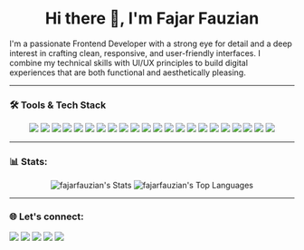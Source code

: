 <h1 align="center">
  Hi there 👋, I'm Fajar Fauzian
</h1>

I'm a passionate Frontend Developer with a strong eye for detail and a deep interest in crafting clean, responsive, and user-friendly interfaces. I combine my technical skills with UI/UX principles to build digital experiences that are both functional and aesthetically pleasing.

---

### 🛠 Tools & Tech Stack

<p align="center">
    <img src="https://img.shields.io/badge/HTML5-E34F26?logo=html5&logoColor=white&style=flat" />
    <img src="https://img.shields.io/badge/CSS3-1572B6?logo=css3&logoColor=white&style=flat" />
    <img src="https://img.shields.io/badge/JavaScript-F7DF1E?logo=javascript&logoColor=black&style=flat" />
    <img src="https://img.shields.io/badge/TypeScript-3178C6?logo=typescript&logoColor=white&style=flat" />
    <img src="https://img.shields.io/badge/React-61DAFB?logo=react&logoColor=black&style=flat" />
    <img src="https://img.shields.io/badge/Next.js-000000?logo=next.js&logoColor=white&style=flat" />
    <img src="https://img.shields.io/badge/Redux-764ABC?logo=redux&logoColor=white&style=flat" />
    <img src="https://img.shields.io/badge/React%20Query-FF4154?logo=react-query&logoColor=white&style=flat" />
    <img src="https://img.shields.io/badge/Node.js-339933?logo=node.js&logoColor=white&style=flat" />
    <img src="https://img.shields.io/badge/Express.js-000000?logo=express&logoColor=white&style=flat" />
    <img src="https://img.shields.io/badge/Laravel-FF2D20?logo=laravel&logoColor=white&style=flat" />
    <img src="https://img.shields.io/badge/MySQL-4479A1?logo=mysql&logoColor=white&style=flat" />
    <img src="https://img.shields.io/badge/PostgreSQL-4169E1?logo=postgresql&logoColor=white&style=flat" />
    <img src="https://img.shields.io/badge/Prisma-2D3748?logo=prisma&logoColor=white&style=flat" />
    <img src="https://img.shields.io/badge/SASS-CC6699?logo=sass&logoColor=white&style=flat" />
    <img src="https://img.shields.io/badge/Bootstrap-7952B3?logo=bootstrap&logoColor=white&style=flat" />
    <img src="https://img.shields.io/badge/Tailwind%20CSS-06B6D4?logo=tailwindcss&logoColor=white&style=flat" />
    <img src="https://img.shields.io/badge/Material--UI-0081CB?logo=mui&logoColor=white&style=flat" />
    <img src="https://img.shields.io/badge/Figma-F24E1E?logo=figma&logoColor=white&style=flat" />
    <img src="https://img.shields.io/badge/Git-F05032?logo=git&logoColor=white&style=flat" />
    <img src="https://img.shields.io/badge/GitHub-181717?logo=github&logoColor=white&style=flat" />
    <img src="https://img.shields.io/badge/GitLab-FC6D26?logo=gitlab&logoColor=white&style=flat" />
</p>


---

### 📊 Stats:
<p align="center">
   <img src="https://github-readme-stats.vercel.app/api?username=fajarfauzian&theme=onedark&show_icons=true&hide_border=true&count_private=true" alt="fajarfauzian's Stats">
   <img src="https://github-readme-stats.vercel.app/api/top-langs/?username=fajarfauzian&theme=onedark&show_icons=true&hide_border=true&layout=compact" alt="fajarfauzian's Top Languages">
</p>

---

### 🌐 Let's connect:
<p>
    <a href="https://github.com/zfosix/" target="_blank"><img src="https://img.shields.io/badge/GitHub-181717?logo=github&logoColor=white&style=flat" /></a>
    <a href="https://www.linkedin.com/in/fajar-fauzian-153220277/" target="_blank"><img src="https://img.shields.io/badge/Fajar_Fauzian-30302f?style=flat&logo=linkedin" /></a>
    <a href="https://www.instagram.com/zfosix/" target="_blank"><img src="https://img.shields.io/badge/Instagram-E4405F?logo=instagram&logoColor=white&style=flat" /></a>
    <a href="https://x.com/zianscode" target="_blank"><img src="https://img.shields.io/badge/Twitter-1DA1F2?logo=twitter&logoColor=white&style=flat" /></a>
    <a href="https://discord.com/users/zfosix" target="_blank"><img src="https://img.shields.io/badge/Discord-5865F2?logo=discord&logoColor=white&style=flat" /></a>
</p>
